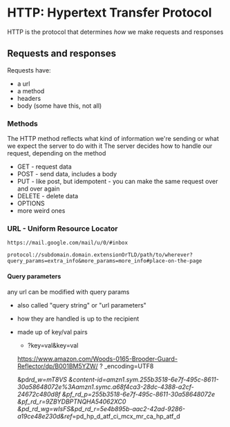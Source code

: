 # HTTP: Hypertext Transfer Protocol

HTTP is the protocol that determines _how_ we make requests and responses

## Requests and responses

Requests have:

- a url
- a method
- headers
- body (some have this, not all)

### Methods

The HTTP method reflects what kind of information we're sending or what we expect the server to do with it
The server decides how to handle our request, depending on the method

- GET - request data
- POST - send data, includes a body
- PUT - like post, but idempotent - you can make the same request over and over again
- DELETE - delete data
- OPTIONS
- more weird ones

### URL - Uniform Resource Locator

`https://mail.google.com/mail/u/0/#inbox`

`protocol://subdomain.domain.extensionOrTLD/path/to/wherever?query_params=extra_info&more_params=more_info#place-on-the-page`

#### Query parameters

any url can be modified with query params

- also called "query string" or "url parameters"
- how they are handled is up to the recipient
- made up of key/val pairs

  - ?key=val&key=val

  https://www.amazon.com/Woods-0165-Brooder-Guard-Reflector/dp/B001BM5YZW/
  ?
  \_encoding=UTF8

  &pd*rd_w=mT8VS
  &content-id=amzn1.sym.255b3518-6e7f-495c-8611-30a58648072e%3Aamzn1.symc.a68f4ca3-28dc-4388-a2cf-24672c480d8f
  &pf_rd_p=255b3518-6e7f-495c-8611-30a58648072e
  &pf_rd_r=9ZBYDBPTNQHA54062XC0
  &pd_rd_wg=wIsFS&pd_rd_r=5e4b895b-aac2-42ad-9286-a19ce48e230d&ref*=pd_hp_d_atf_ci_mcx_mr_ca_hp_atf_d
